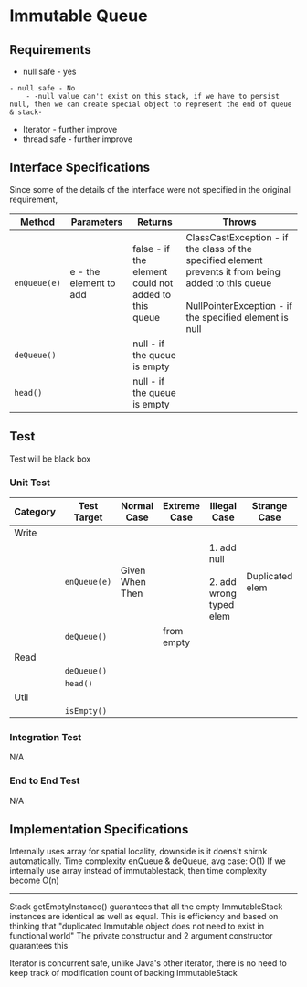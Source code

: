 # Immutable Queue

## Requirements
- null safe - yes
````
- null safe - No
    - -null value can't exist on this stack, if we have to persist null, then we can create special object to represent the end of queue & stack-
````

- Iterator - further improve
- thread safe - further improve

## Interface Specifications
Since some of the details of the interface were not specified in the original requirement, 

| Method | Parameters | Returns | Throws |
| --- | --- | --- | --- |
| `enQueue(e)` | e - the element to add| false - if the element could not added to this queue | ClassCastException - if the class of the specified element prevents it from being added to this queue <br><br> NullPointerException - if the specified element is null|
| `deQueue()` | | null - if the queue is empty | |
| `head()` | | null - if the queue is empty | |

## Test
Test will be black box

### Unit Test
| Category | Test Target | Normal Case | Extreme Case | Illegal Case | Strange Case |
| --- | --- | --- | --- | --- | --- |
| Write | | | | | |
| | `enQueue(e)` | Given When Then | | 1. add null<br><br> 2. add wrong typed elem | Duplicated elem|
| | `deQueue()` | | from empty| | |
| Read | | | | | |
| | `deQueue()` | | | | |
| | `head()` | | | | |
| Util | | | | | |
| | `isEmpty()` | | | | |

### Integration Test
N/A

### End to End Test
N/A

## Implementation Specifications

Internally uses array for spatial locality, downside is it doens't shirnk automatically.
Time complexity enQueue & deQueue, avg case: O(1)
If we internally use array instead of immutablestack, then time complexity become O(n)

---
Stack
getEmptyInstance() guarantees that all the empty ImmutableStack instances are identical as well as equal.
This is efficiency and based on thinking that "duplicated Immutable object does not need to exist in functional world"
The private constructur and 2 argument constructor guarantees this

Iterator is concurrent safe, unlike Java's other iterator, there is no need to keep track of modification count of backing ImmutableStack